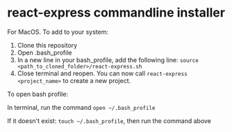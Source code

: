 # react-express commandline installer

For MacOS. To add to your system:

1. Clone this repository
2. Open .bash_profile
3. In a new line in your bash_profile, add the following line: `source <path_to_cloned_folder>/react-express.sh`
4. Close terminal and reopen. You can now call `react-express <project_name>` to create a new project.

To open bash profile:

In terminal, run the command `open ~/.bash_profile`

If it doesn't exist: `touch ~/.bash_profile`, then run the command above
